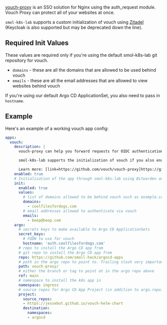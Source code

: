 [vouch-proxy](https://github.com/vouch/vouch-proxy) is an SSO solution for Nginx using the auth_request module. Vouch Proxy can protect all of your websites at once.

`smol-k8s-lab` supports a custom initialization of vouch using [Zitadel](/k8s_apps/zitadel.md) (Keycloak is also supported but may be deprecated down the line).

## Required Init Values
These values are required only if you're using the default smol-k8s-lab git repository for vouch.

- `domains` - these are all the domains that are allowed to be used behind vouch
- `emails` - these are all the email addresses that are allowed to view websites behind vouch

If you're using our default Argo CD ApplicationSet, you also need to pass in `hostname`.

## Example

Here's an example of a working vouch app config:

```yaml
apps:
  vouch:
    description: |
      vouch-proxy can help you forward requests for OIDC authentication to any ingress source that doesn't already have it. Super useful for web pages like prometheus's UI.

      smol-k8s-lab supports the initialization of vouch if you also enable zitadel or keycloak by creating OIDC applications and credentials and your vouch-proxy kubernetes secret.

      Learn more: [link=https://github.com/vouch/vouch-proxy]https://github.com/vouch/vouch-proxy[/link]
    enabled: true
    # Initialization of the app through smol-k8s-lab using Bitwarden and/or k8s secrets
    init:
      enabled: true
      values:
        # list of domains allowed to be behind vouch such as example.com
        domains:
          - coolfilesfordogs.com
        # email addresses allowed to authenticate via vouch
        emails:
          - beep@boop.com
    argo:
      # secrets keys to make available to Argo CD ApplicationSets
      secret_keys:
        # FQDN to use for vouch
        hostname: 'auth.coolfilesfordogs.com'
      # repo to install the Argo CD app from
      # git repo to install the Argo CD app from
      repo: https://github.com/small-hack/argocd-apps
      # path in the argo repo to point to. Trailing slash very important!
      path: vouch-proxy/
      # either the branch or tag to point at in the argo repo above
      ref: main
      # namespace to install the k8s app in
      namespace: ingress
      # source repos for Argo CD App Project (in addition to argo.repo)
      project:
        source_repos:
        - https://jessebot.github.io/vouch-helm-chart
        destination:
          namespaces:
          - argocd
```
